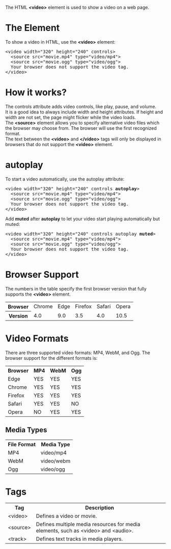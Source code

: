 The HTML <b>&lt;video&gt;</b> element is used to show a video on a web page.
<h1>The Element</h1>
To show a video in HTML, use the <b>&lt;video&gt;</b> element:
<pre>
&lt;video width="320" height="240" controls&gt;
  &lt;source src="movie.mp4" type="video/mp4"&gt;
  &lt;source src="movie.ogg" type="video/ogg"&gt;
  Your browser does not support the video tag.
&lt;/video&gt;
</pre>
<h1>How it works?</h1>
The controls attribute adds video controls, like play, pause, and volume.
<br>
It is a good idea to always include width and height attributes. If height and width are not set, the page might flicker while the video loads.
<br>
The <b>&lt;source&gt;</b> element allows you to specify alternative video files which the browser may choose from. The browser will use the first recognized format.
<br>
The text between the <b>&lt;video&gt;</b> and <b>&lt;/video&gt;</b> tags will only be displayed in browsers that do not support the <b>&lt;video&gt;</b> element.
<h1>autoplay</h1>
To start a video automatically, use the autoplay attribute:
<pre>
&lt;video width="320" height="240" controls <b>autoplay</b>&gt;
  &lt;source src="movie.mp4" type="video/mp4"&gt;
  &lt;source src="movie.ogg" type="video/ogg"&gt;
  Your browser does not support the video tag.
&lt;/video&gt;
</pre>
Add <b>muted</b> after <b>autoplay</b> to let your video start playing automatically but muted:
<pre>
&lt;video width="320" height="240" controls autoplay <b>muted</b>&gt;
  &lt;source src="movie.mp4" type="video/mp4"&gt;
  &lt;source src="movie.ogg" type="video/ogg"&gt;
  Your browser does not support the video tag.
&lt;/video&gt;
</pre>
<h1>Browser Support</h1>
The numbers in the table specify the first browser version that fully supports the <b>&lt;video&gt;</b> element.
<table class="ws-table-all notranslate">
  <tr>
    <th>Browser</th>
    <td>Chrome</td>
    <td>Edge</td>
    <td>Firefox</td>
    <td>Safari</td>
    <td>Opera</td>
  </tr>
  <tr>
    <th>Version</th>
    <td>4.0</td>
    <td>9.0</td>
    <td>3.5</td>
    <td>4.0</td>
    <td>10.5</td>
  </tr>
</table>
<h1>Video Formats</h1>
There are three supported video formats: MP4, WebM, and Ogg. The browser support for the different formats is:
<table class="ws-table-all notranslate">
  <tr>
    <th>Browser</th>
    <th>MP4</th>
    <th>WebM</th>
    <th>Ogg</th>
  </tr>
  <tr>
    <td>Edge</td>
    <td>YES</td>
    <td>YES</td>
    <td>YES</td>
  </tr>
  <tr>
    <td>Chrome</td>
    <td>YES</td>
    <td>YES</td>
    <td>YES</td>
  </tr>
  <tr>
    <td>Firefox</td>
    <td>YES</td>
    <td>YES</td>
    <td>YES</td>
  </tr>
  <tr>
    <td>Safari</td>
    <td>YES</td>
    <td>YES</td>
    <td>NO</td>
  </tr>
  <tr>
    <td>Opera</td>
    <td>NO</td>
    <td>YES</td>
    <td>YES</td>
  </tr>
</table>
<h2>Media Types</h2>
<table class="ws-table-all notranslate">
  <tr>
    <th>File Format</th>
    <th>Media Type</th>
  </tr>
  <tr>
    <td>MP4</td>
    <td>video/mp4</td>
  </tr>
  <tr>
    <td>WebM</td>
    <td>video/webm</td>
  </tr>
  <tr>
    <td>Ogg</td>
    <td>video/ogg</td>
  </tr>
</table>
<h1>Tags</h1>
<table class="ws-table-all notranslate">
<tr>
<th>Tag</th>
<th>Description</th>
</tr>
<tr>
<td>&lt;video&gt;</td>
<td>Defines a video or movie.</td>
</tr>
<tr>
<td>&lt;source&gt;</td>
<td>Defines multiple media resources for media elements, such as &lt;video&gt; and &lt;audio&gt;.</td>
</tr>
<tr>
<td>&lt;track&gt;</td>
<td>Defines text tracks in media players.</td>
</tr>
</table>
